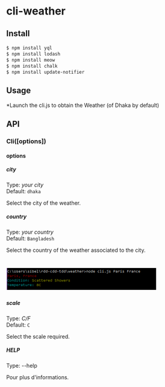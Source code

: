 # cli-weather

## Install

```
$ npm install yql
$ npm install lodash
$ npm install meow
$ npm install chalk
$ npm install update-notifier
```
## Usage
*Launch the cli.js to obtain the Weather (of Dhaka by default)

## API

### Cli([options])

#### options

##### city

Type:  *your city*<br>
Default: `dhaka`

Select the city of the weather.

##### country

Type:  *your country*<br>
Default: `Bangladesh`

Select the country of the weather associated to the city.
# ![](paris.PNG)
##### scale

Type:  *C/F*<br>
Default: `C`

Select the scale required.
##### HELP

Type: --help <br>

Pour plus d'informations.






